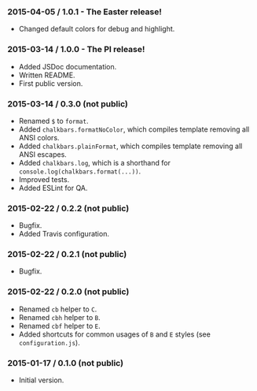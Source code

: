 ### 2015-04-05 / 1.0.1 - The Easter release!

* Changed default colors for debug and highlight.

### 2015-03-14 / 1.0.0 - The PI release!

* Added JSDoc documentation.
* Written README.
* First public version.

### 2015-03-14 / 0.3.0 (not public)

* Renamed `$` to `format`.
* Added `chalkbars.formatNoColor`, which compiles template removing all ANSI colors.
* Added `chalkbars.plainFormat`, which compiles template removing all ANSI escapes.
* Added `chalkbars.log`, which is a shorthand for `console.log(chalkbars.format(...))`.
* Improved tests.
* Added ESLint for QA.

### 2015-02-22 / 0.2.2 (not public)

* Bugfix.
* Added Travis configuration.

### 2015-02-22 / 0.2.1 (not public)

* Bugfix.

### 2015-02-22 / 0.2.0 (not public)

* Renamed `cb` helper to `C`.
* Renamed `cbh` helper to `B`.
* Renamed `cbf` helper to `E`.
* Added shortcuts for common usages of `B` and `E` styles (see `configuration.js`).

### 2015-01-17 / 0.1.0 (not public)

* Initial version.
